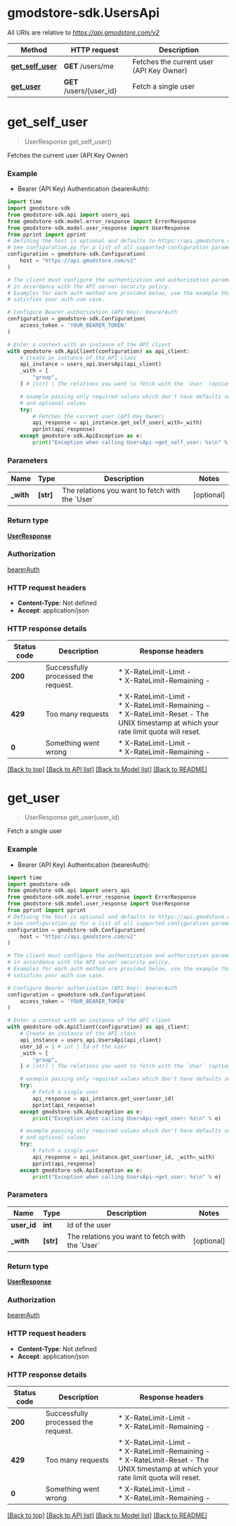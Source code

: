 # gmodstore-sdk.UsersApi

All URIs are relative to *https://api.gmodstore.com/v2*

Method | HTTP request | Description
------------- | ------------- | -------------
[**get_self_user**](UsersApi.md#get_self_user) | **GET** /users/me | Fetches the current user (API Key Owner)
[**get_user**](UsersApi.md#get_user) | **GET** /users/{user_id} | Fetch a single user


# **get_self_user**
> UserResponse get_self_user()

Fetches the current user (API Key Owner)

### Example

* Bearer (API Key) Authentication (bearerAuth):

```python
import time
import gmodstore-sdk
from gmodstore-sdk.api import users_api
from gmodstore-sdk.model.error_response import ErrorResponse
from gmodstore-sdk.model.user_response import UserResponse
from pprint import pprint
# Defining the host is optional and defaults to https://api.gmodstore.com/v2
# See configuration.py for a list of all supported configuration parameters.
configuration = gmodstore-sdk.Configuration(
    host = "https://api.gmodstore.com/v2"
)

# The client must configure the authentication and authorization parameters
# in accordance with the API server security policy.
# Examples for each auth method are provided below, use the example that
# satisfies your auth use case.

# Configure Bearer authorization (API Key): bearerAuth
configuration = gmodstore-sdk.Configuration(
    access_token = 'YOUR_BEARER_TOKEN'
)

# Enter a context with an instance of the API client
with gmodstore-sdk.ApiClient(configuration) as api_client:
    # Create an instance of the API class
    api_instance = users_api.UsersApi(api_client)
    _with = [
        "group",
    ] # [str] | The relations you want to fetch with the `User` (optional)

    # example passing only required values which don't have defaults set
    # and optional values
    try:
        # Fetches the current user (API Key Owner)
        api_response = api_instance.get_self_user(_with=_with)
        pprint(api_response)
    except gmodstore-sdk.ApiException as e:
        print("Exception when calling UsersApi->get_self_user: %s\n" % e)
```


### Parameters

Name | Type | Description  | Notes
------------- | ------------- | ------------- | -------------
 **_with** | **[str]**| The relations you want to fetch with the &#x60;User&#x60; | [optional]

### Return type

[**UserResponse**](UserResponse.md)

### Authorization

[bearerAuth](../README.md#bearerAuth)

### HTTP request headers

 - **Content-Type**: Not defined
 - **Accept**: application/json


### HTTP response details

| Status code | Description | Response headers |
|-------------|-------------|------------------|
**200** | Successfully processed the request. |  * X-RateLimit-Limit -  <br>  * X-RateLimit-Remaining -  <br>  |
**429** | Too many requests |  * X-RateLimit-Limit -  <br>  * X-RateLimit-Remaining -  <br>  * X-RateLimit-Reset - The UNIX timestamp at which your rate limit quota will reset. <br>  |
**0** | Something went wrong |  * X-RateLimit-Limit -  <br>  * X-RateLimit-Remaining -  <br>  |

[[Back to top]](#) [[Back to API list]](../README.md#documentation-for-api-endpoints) [[Back to Model list]](../README.md#documentation-for-models) [[Back to README]](../README.md)

# **get_user**
> UserResponse get_user(user_id)

Fetch a single user

### Example

* Bearer (API Key) Authentication (bearerAuth):

```python
import time
import gmodstore-sdk
from gmodstore-sdk.api import users_api
from gmodstore-sdk.model.error_response import ErrorResponse
from gmodstore-sdk.model.user_response import UserResponse
from pprint import pprint
# Defining the host is optional and defaults to https://api.gmodstore.com/v2
# See configuration.py for a list of all supported configuration parameters.
configuration = gmodstore-sdk.Configuration(
    host = "https://api.gmodstore.com/v2"
)

# The client must configure the authentication and authorization parameters
# in accordance with the API server security policy.
# Examples for each auth method are provided below, use the example that
# satisfies your auth use case.

# Configure Bearer authorization (API Key): bearerAuth
configuration = gmodstore-sdk.Configuration(
    access_token = 'YOUR_BEARER_TOKEN'
)

# Enter a context with an instance of the API client
with gmodstore-sdk.ApiClient(configuration) as api_client:
    # Create an instance of the API class
    api_instance = users_api.UsersApi(api_client)
    user_id = 1 # int | Id of the user
    _with = [
        "group",
    ] # [str] | The relations you want to fetch with the `User` (optional)

    # example passing only required values which don't have defaults set
    try:
        # Fetch a single user
        api_response = api_instance.get_user(user_id)
        pprint(api_response)
    except gmodstore-sdk.ApiException as e:
        print("Exception when calling UsersApi->get_user: %s\n" % e)

    # example passing only required values which don't have defaults set
    # and optional values
    try:
        # Fetch a single user
        api_response = api_instance.get_user(user_id, _with=_with)
        pprint(api_response)
    except gmodstore-sdk.ApiException as e:
        print("Exception when calling UsersApi->get_user: %s\n" % e)
```


### Parameters

Name | Type | Description  | Notes
------------- | ------------- | ------------- | -------------
 **user_id** | **int**| Id of the user |
 **_with** | **[str]**| The relations you want to fetch with the &#x60;User&#x60; | [optional]

### Return type

[**UserResponse**](UserResponse.md)

### Authorization

[bearerAuth](../README.md#bearerAuth)

### HTTP request headers

 - **Content-Type**: Not defined
 - **Accept**: application/json


### HTTP response details

| Status code | Description | Response headers |
|-------------|-------------|------------------|
**200** | Successfully processed the request. |  * X-RateLimit-Limit -  <br>  * X-RateLimit-Remaining -  <br>  |
**429** | Too many requests |  * X-RateLimit-Limit -  <br>  * X-RateLimit-Remaining -  <br>  * X-RateLimit-Reset - The UNIX timestamp at which your rate limit quota will reset. <br>  |
**0** | Something went wrong |  * X-RateLimit-Limit -  <br>  * X-RateLimit-Remaining -  <br>  |

[[Back to top]](#) [[Back to API list]](../README.md#documentation-for-api-endpoints) [[Back to Model list]](../README.md#documentation-for-models) [[Back to README]](../README.md)

